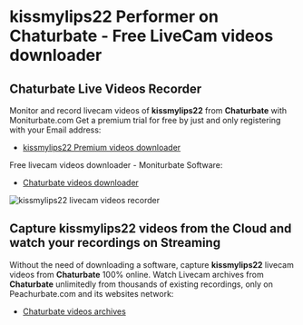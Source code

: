 # kissmylips22 Performer on Chaturbate - Free LiveCam videos downloader

## Chaturbate Live Videos Recorder

Monitor and record livecam videos of **kissmylips22** from **Chaturbate** with Moniturbate.com
Get a premium trial for free by just and only registering with your Email address:
* [kissmylips22 Premium videos downloader](https://moniturbate.com/request-demo-licence-key.html)

Free livecam videos downloader - Moniturbate Software:
* [Chaturbate videos downloader](https://moniturbate.com/moniturbate-download-software.html)

![kissmylips22 livecam videos recorder](https://peachurnet.com/templates/moniturbate-software.png)


## Capture kissmylips22 videos from the Cloud and watch your recordings on Streaming

Without the need of downloading a software, capture **kissmylips22** livecam videos from **Chaturbate** 100% online.
Watch Livecam archives from **Chaturbate** unlimitedly from thousands of existing recordings, only on Peachurbate.com and its websites network:
* [Chaturbate videos archives](https://peachurnet.com/)